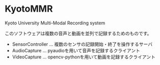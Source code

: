 # KyotoMMR

Kyoto University Multi-Modal Recording system

このソフトウェアは複数の音声と動画を並列で記録するためのものです。
- SensorController ... 複数のセンサの記録開始・終了を操作するサーバ
- AudioCapture ... pyaudioを用いて音声を記録するクライアント
- VideoCapture ... opencv-pythonを用いて動画を記録するクライアント
